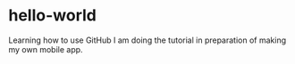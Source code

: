 # hello-world
Learning how to use GitHub
I am doing the tutorial in preparation of making my own mobile app.
